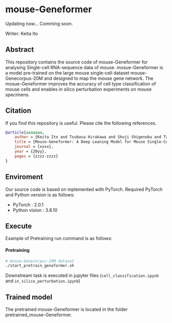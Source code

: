 # mouse-Geneformer
Updating now...
Comming soon.

Writer: Keita Ito

## Abstract 
This repository contains the source code of mouse-Geneformer for analysing Single-cell RNA-sequence data of mouse. mosue-Geneformer is a model pre-trained on the large mouse single-cell dataset mouse-Genecorpus-20M and designed to map the mouse gene network. The mosue-Geneformer improves the accuracy of cell type classification of mouse cells and enables in silico perturbation experiments on mouse specimens.

## Citation
If you find this repository is useful. Please cite the following references.

```bibtex 
@article{aaaaaaa,
    author = {Keita Ito and Tsubasa Hirakawa and Shuji Shigenobu and Takayoshi Yamashita and Hironobu Fujiyoshi},
    title = {Mouse-Geneformer: A Deep Leaning Model for Mouse Single-Cell Transcriptome and Its Cross-Species Utility},
    journal = {xxxx},
    year = {20yy},
    pages = {zzzz-zzzz}
}
```
## Enviroment
Our source code is based on mplemented with PyTorch. 
Required PyTorch and Python version is as follows:
- PyTorch : 2.0.1
- Python vision : 3.8.10

## Execute
Example of Pretraining run command is as follows:

#### Pretraining
```bash
# mosue-Genecorpus-20M dataset
./start_pretrain_geneformer.sh
```
Downstream task is executed in jupyter files (`cell_classification.ipynb` and `in_silico_perturbation.ipynb`)

## Trained model
The pretrained mouse-Geneformer is located in the folder pretrained_mouse-Geneformer.


